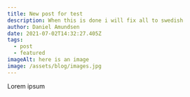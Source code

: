 ```yaml
---
title: New post for test
description: When this is done i will fix all to swedish
author: Daniel Amundsen
date: 2021-07-02T14:32:27.405Z
tags:
  - post
  - featured
imageAlt: here is an image
image: /assets/blog/images.jpg
---
```

Lorem ipsum